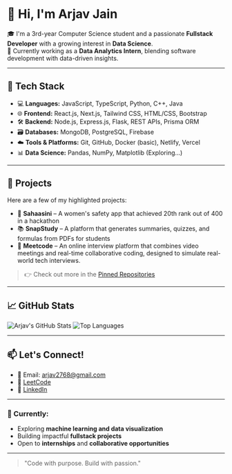 # 👋 Hi, I'm Arjav Jain

🎓 I'm a 3rd-year Computer Science student and a passionate **Fullstack Developer** with a growing interest in **Data Science**.  
💼 Currently working as a **Data Analytics Intern**, blending software development with data-driven insights.

---

## 🧰 Tech Stack
- 💻 **Languages:** JavaScript, TypeScript, Python, C++, Java  
- 🌐 **Frontend:** React.js, Next.js, Tailwind CSS, HTML/CSS, Bootstrap  
- 🛠️ **Backend:** Node.js, Express.js, Flask, REST APIs, Prisma ORM  
- 🗃️ **Databases:** MongoDB, PostgreSQL, Firebase  
- ☁️ **Tools & Platforms:** Git, GitHub, Docker (basic), Netlify, Vercel  
- 📊 **Data Science:** Pandas, NumPy, Matplotlib (Exploring...)

---

## 🚀 Projects
Here are a few of my highlighted projects:

- 🔐 **Sahaasini** – A women's safety app that achieved 20th rank out of 400 in a hackathon
- 📚 **SnapStudy** – A platform that generates summaries, quizzes, and formulas from PDFs for students  
- 💸 **Meetcode** – An online interview platform that combines video meetings and real-time collaborative coding, designed to simulate real-world tech interviews.

> 👉 Check out more in the [Pinned Repositories](#)

---

## 📈 GitHub Stats

![Arjav's GitHub Stats](https://github-readme-stats.vercel.app/api?username=Arjav014&show_icons=true&theme=radical)
![Top Languages](https://github-readme-stats.vercel.app/api/top-langs/?username=Arjav014&layout=compact&theme=radical)

---

## 📫 Let's Connect!
- 📧 Email: arjav2768@gmail.com
- 🧠 [LeetCode](https://leetcode.com/arjav2768/) 
- 💼 [LinkedIn](https://www.linkedin.com/in/arjavjain014/)

---

### 🌱 Currently:
- Exploring **machine learning and data visualization**
- Building impactful **fullstack projects**
- Open to **internships** and **collaborative opportunities**

---

> "Code with purpose. Build with passion."

